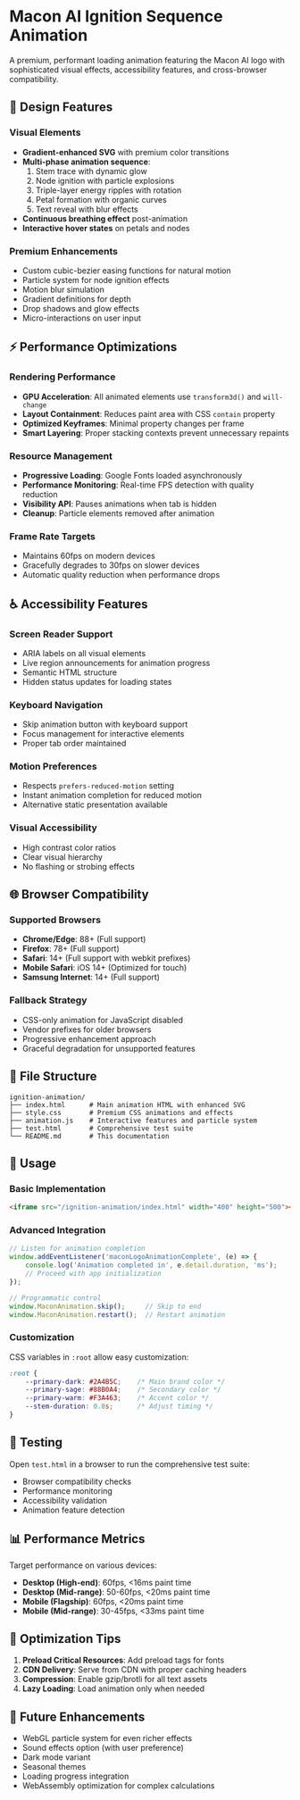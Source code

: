 # Macon AI Ignition Sequence Animation

A premium, performant loading animation featuring the Macon AI logo with sophisticated visual effects, accessibility features, and cross-browser compatibility.

## 🎨 Design Features

### Visual Elements
- **Gradient-enhanced SVG** with premium color transitions
- **Multi-phase animation sequence**:
  1. Stem trace with dynamic glow
  2. Node ignition with particle explosions
  3. Triple-layer energy ripples with rotation
  4. Petal formation with organic curves
  5. Text reveal with blur effects
- **Continuous breathing effect** post-animation
- **Interactive hover states** on petals and nodes

### Premium Enhancements
- Custom cubic-bezier easing functions for natural motion
- Particle system for node ignition effects
- Motion blur simulation
- Gradient definitions for depth
- Drop shadows and glow effects
- Micro-interactions on user input

## ⚡ Performance Optimizations

### Rendering Performance
- **GPU Acceleration**: All animated elements use `transform3d()` and `will-change`
- **Layout Containment**: Reduces paint area with CSS `contain` property
- **Optimized Keyframes**: Minimal property changes per frame
- **Smart Layering**: Proper stacking contexts prevent unnecessary repaints

### Resource Management
- **Progressive Loading**: Google Fonts loaded asynchronously
- **Performance Monitoring**: Real-time FPS detection with quality reduction
- **Visibility API**: Pauses animations when tab is hidden
- **Cleanup**: Particle elements removed after animation

### Frame Rate Targets
- Maintains 60fps on modern devices
- Gracefully degrades to 30fps on slower devices
- Automatic quality reduction when performance drops

## ♿ Accessibility Features

### Screen Reader Support
- ARIA labels on all visual elements
- Live region announcements for animation progress
- Semantic HTML structure
- Hidden status updates for loading states

### Keyboard Navigation
- Skip animation button with keyboard support
- Focus management for interactive elements
- Proper tab order maintained

### Motion Preferences
- Respects `prefers-reduced-motion` setting
- Instant animation completion for reduced motion
- Alternative static presentation available

### Visual Accessibility
- High contrast color ratios
- Clear visual hierarchy
- No flashing or strobing effects

## 🌐 Browser Compatibility

### Supported Browsers
- **Chrome/Edge**: 88+ (Full support)
- **Firefox**: 78+ (Full support)
- **Safari**: 14+ (Full support with webkit prefixes)
- **Mobile Safari**: iOS 14+ (Optimized for touch)
- **Samsung Internet**: 14+ (Full support)

### Fallback Strategy
- CSS-only animation for JavaScript disabled
- Vendor prefixes for older browsers
- Progressive enhancement approach
- Graceful degradation for unsupported features

## 📁 File Structure

```
ignition-animation/
├── index.html      # Main animation HTML with enhanced SVG
├── style.css       # Premium CSS animations and effects
├── animation.js    # Interactive features and particle system
├── test.html       # Comprehensive test suite
└── README.md       # This documentation
```

## 🚀 Usage

### Basic Implementation
```html
<iframe src="/ignition-animation/index.html" width="400" height="500"></iframe>
```

### Advanced Integration
```javascript
// Listen for animation completion
window.addEventListener('maconLogoAnimationComplete', (e) => {
    console.log('Animation completed in', e.detail.duration, 'ms');
    // Proceed with app initialization
});

// Programmatic control
window.MaconAnimation.skip();     // Skip to end
window.MaconAnimation.restart();  // Restart animation
```

### Customization
CSS variables in `:root` allow easy customization:
```css
:root {
    --primary-dark: #2A4B5C;    /* Main brand color */
    --primary-sage: #88B0A4;    /* Secondary color */
    --primary-warm: #F3A463;    /* Accent color */
    --stem-duration: 0.8s;      /* Adjust timing */
}
```

## 🧪 Testing

Open `test.html` in a browser to run the comprehensive test suite:
- Browser compatibility checks
- Performance monitoring
- Accessibility validation
- Animation feature detection

## 📊 Performance Metrics

Target performance on various devices:
- **Desktop (High-end)**: 60fps, <16ms paint time
- **Desktop (Mid-range)**: 50-60fps, <20ms paint time
- **Mobile (Flagship)**: 60fps, <20ms paint time
- **Mobile (Mid-range)**: 30-45fps, <33ms paint time

## 🔧 Optimization Tips

1. **Preload Critical Resources**: Add preload tags for fonts
2. **CDN Delivery**: Serve from CDN with proper caching headers
3. **Compression**: Enable gzip/brotli for all text assets
4. **Lazy Loading**: Load animation only when needed

## 🎯 Future Enhancements

- WebGL particle system for even richer effects
- Sound effects option (with user preference)
- Dark mode variant
- Seasonal themes
- Loading progress integration
- WebAssembly optimization for complex calculations